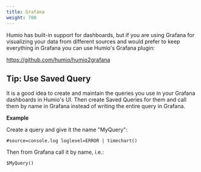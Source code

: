 ```yaml
---
title: Grafana
weight: 700
---
```


Humio has built-in support for dashboards, but if you are using Grafana for
visualizing your data from different sources and would prefer to keep everything
in Grafana you can use Humio's Grafana plugin:

https://github.com/humio/humio2grafana

## Tip: Use Saved Query

It is a good idea to create and maintain the queries you use in your Grafana
dashboards in Humio's UI. Then create Saved Queries for them and call them
by name in Grafana instead of writing the entire query in Grafana.

**Example**

Create a query and give it the name "MyQuery":

```humio
#source=console.log loglevel=ERROR | timechart()
```

Then from Grafana call it by name, i.e.:

```humio
$MyQuery()
```
